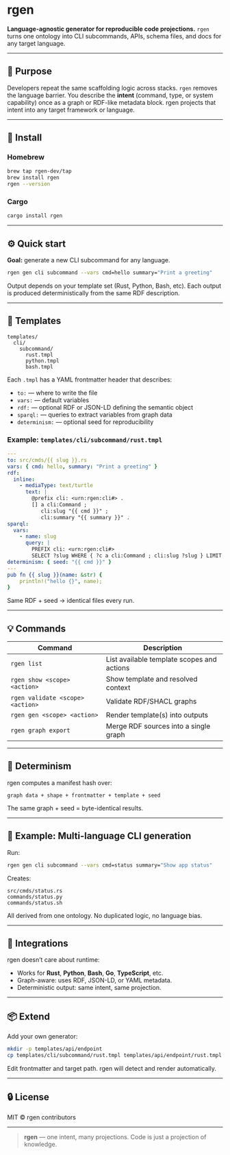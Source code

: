 # rgen

**Language-agnostic generator for reproducible code projections.**
`rgen` turns one ontology into CLI subcommands, APIs, schema files, and docs for any target language.

---

## 🧭 Purpose

Developers repeat the same scaffolding logic across stacks. `rgen` removes the language barrier.
You describe the **intent** (command, type, or system capability) once as a graph or RDF-like metadata block.
rgen projects that intent into any target framework or language.

---

## 🚀 Install

### Homebrew

```bash
brew tap rgen-dev/tap
brew install rgen
rgen --version
```

### Cargo

```bash
cargo install rgen
```

---

## ⚙️ Quick start

**Goal:** generate a new CLI subcommand for any language.

```bash
rgen gen cli subcommand --vars cmd=hello summary="Print a greeting"
```

Output depends on your template set (Rust, Python, Bash, etc).
Each output is produced deterministically from the same RDF description.

---

## 🧩 Templates

```
templates/
  cli/
    subcommand/
      rust.tmpl
      python.tmpl
      bash.tmpl
```

Each `.tmpl` has a YAML frontmatter header that describes:

* `to:` — where to write the file
* `vars:` — default variables
* `rdf:` — optional RDF or JSON-LD defining the semantic object
* `sparql:` — queries to extract variables from graph data
* `determinism:` — optional seed for reproducibility

### Example: `templates/cli/subcommand/rust.tmpl`

```yaml
---
to: src/cmds/{{ slug }}.rs
vars: { cmd: hello, summary: "Print a greeting" }
rdf:
  inline:
    - mediaType: text/turtle
      text: |
        @prefix cli: <urn:rgen:cli#> .
        [] a cli:Command ;
           cli:slug "{{ cmd }}" ;
           cli:summary "{{ summary }}" .
sparql:
  vars:
    - name: slug
      query: |
        PREFIX cli: <urn:rgen:cli#>
        SELECT ?slug WHERE { ?c a cli:Command ; cli:slug ?slug } LIMIT 1
determinism: { seed: "{{ cmd }}" }
---
pub fn {{ slug }}(name: &str) {
    println!("hello {}", name);
}
```

Same RDF + seed → identical files every run.

---

## 💡 Commands

| Command                          | Description                                |
| -------------------------------- | ------------------------------------------ |
| `rgen list`                      | List available template scopes and actions |
| `rgen show <scope> <action>`     | Show template and resolved context         |
| `rgen validate <scope> <action>` | Validate RDF/SHACL graphs                  |
| `rgen gen <scope> <action>`      | Render template(s) into outputs            |
| `rgen graph export`              | Merge RDF sources into a single graph      |

---

## 🔁 Determinism

rgen computes a manifest hash over:

```
graph data + shape + frontmatter + template + seed
```

The same graph + seed = byte-identical results.

---

## 🧠 Example: Multi-language CLI generation

Run:

```bash
rgen gen cli subcommand --vars cmd=status summary="Show app status"
```

Creates:

```
src/cmds/status.rs
commands/status.py
commands/status.sh
```

All derived from one ontology.
No duplicated logic, no language bias.

---

## 🧰 Integrations

rgen doesn’t care about runtime:

* Works for **Rust**, **Python**, **Bash**, **Go**, **TypeScript**, etc.
* Graph-aware: uses RDF, JSON-LD, or YAML metadata.
* Deterministic output: same intent, same projection.

---

## 📦 Extend

Add your own generator:

```bash
mkdir -p templates/api/endpoint
cp templates/cli/subcommand/rust.tmpl templates/api/endpoint/rust.tmpl
```

Edit frontmatter and target path.
rgen will detect and render automatically.

---

## 🔒 License

MIT © rgen contributors

---

> **rgen** — one intent, many projections.
> Code is just a projection of knowledge.
